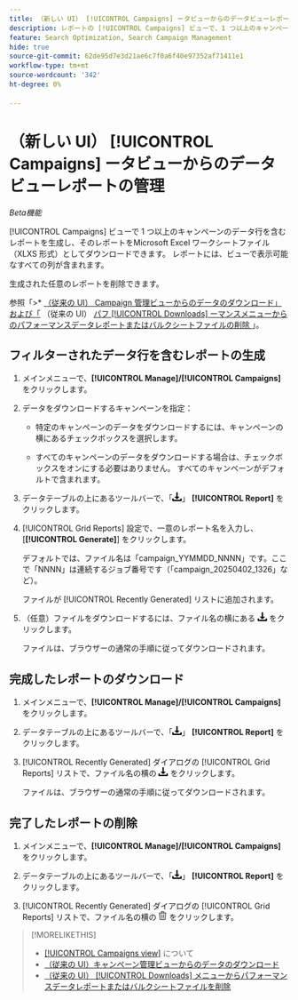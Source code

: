 ```yaml
---
title: （新しい UI） [!UICONTROL Campaigns] ータビューからのデータビューレポートの管理
description: レポートの [!UICONTROL Campaigns] ビューで、1 つ以上のキャンペーンのデータ行を含むレポートを生成、ダウンロード、削除する方法について説明します。
feature: Search Optimization, Search Campaign Management
hide: true
source-git-commit: 62de95d7e3d21ae6c7f0a6f40e97352af71411e1
workflow-type: tm+mt
source-wordcount: '342'
ht-degree: 0%

---
```


# （新しい UI） [!UICONTROL Campaigns] ータビューからのデータビューレポートの管理

<!-- Wording??????  Filtered data reports? -->

*Beta機能*

[!UICONTROL Campaigns] ビューで 1 つ以上のキャンペーンのデータ行を含むレポートを生成し、そのレポートをMicrosoft Excel ワークシートファイル（XLXS 形式）としてダウンロードできます。 レポートには、ビューで表示可能なすべての列が含まれます。

生成された任意のレポートを削除できます。

参照「>* [ （従来の UI） Campaign 管理ビューからのデータのダウンロード」および「](/help/search-social-commerce/common-tasks/navigation-editing-selection/download.md) （従来の UI） [ パフ [!UICONTROL Downloads] ーマンスメニューからのパフォーマンスデータレポートまたはバルクシートファイルの削除 ](/help/search-social-commerce/common-tasks/navigation-editing-selection/download-delete-data.md)」。

## フィルターされたデータ行を含むレポートの生成

1. メインメニューで、**[!UICONTROL Manage]/[!UICONTROL Campaigns]** をクリックします。

1. データをダウンロードするキャンペーンを指定：

   * 特定のキャンペーンのデータをダウンロードするには、キャンペーンの横にあるチェックボックスを選択します。

   * すべてのキャンペーンのデータをダウンロードする場合は、チェックボックスをオンにする必要はありません。 すべてのキャンペーンがデフォルトで含まれます。

1. データテーブルの上にあるツールバーで、「![ ダウンロード ](/help/search-social-commerce/assets/download.png " ダウンロード ")」 **[!UICONTROL Report]** をクリックします。

1. [!UICONTROL Grid Reports] 設定で、一意のレポート名を入力し、[**[!UICONTROL Generate]**] をクリックします。

   デフォルトでは、ファイル名は「campaign_YYMMDD_NNNN」です。ここで「NNNN」は連続するジョブ番号です（「campaign_20250402_1326」など）。

   ファイルが [!UICONTROL Recently Generated] リストに追加されます。

1. （任意）ファイルをダウンロードするには、ファイル名の横にある ![ ダウンロード ](/help/search-social-commerce/assets/download.png " ダウンロード ") をクリックします。

   ファイルは、ブラウザーの通常の手順に従ってダウンロードされます。

## 完成したレポートのダウンロード

1. メインメニューで、**[!UICONTROL Manage]/[!UICONTROL Campaigns]** をクリックします。

1. データテーブルの上にあるツールバーで、「![ ダウンロード ](/help/search-social-commerce/assets/download.png " ダウンロード ")」 **[!UICONTROL Report]** をクリックします。

1. [!UICONTROL Recently Generated] ダイアログの [!UICONTROL Grid Reports] リストで、ファイル名の横の ![ ダウンロード ](/help/search-social-commerce/assets/download.png " ダウンロード ") をクリックします。

   ファイルは、ブラウザーの通常の手順に従ってダウンロードされます。

## 完了したレポートの削除

1. メインメニューで、**[!UICONTROL Manage]/[!UICONTROL Campaigns]** をクリックします。

1. データテーブルの上にあるツールバーで、「![ ダウンロード ](/help/search-social-commerce/assets/download.png " ダウンロード ")」 **[!UICONTROL Report]** をクリックします。

1. [!UICONTROL Recently Generated] ダイアログの [!UICONTROL Grid Reports] リストで、ファイル名の横の ![ 削除 ](/help/search-social-commerce/assets/delete-new.png " 削除 ") をクリックします。

>[!MORELIKETHIS]
>
>* [[!UICONTROL Campaigns view]](campaign-view-about.md) について
>* [ （従来の UI）キャンペーン管理ビューからのデータのダウンロード ](/help/search-social-commerce/common-tasks/navigation-editing-selection/download.md)
>* [ （従来の UI） [!UICONTROL Downloads] メニューからパフォーマンスデータレポートまたはバルクシートファイルを削除 ](/help/search-social-commerce/common-tasks/navigation-editing-selection/download-delete-data.md)
